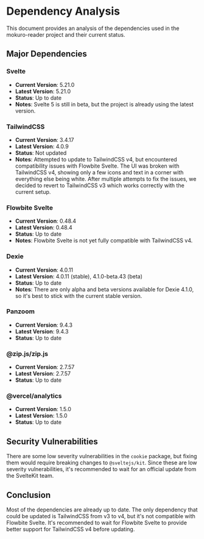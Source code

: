# Dependency Analysis

This document provides an analysis of the dependencies used in the mokuro-reader project and their current status.

## Major Dependencies

### Svelte

- **Current Version**: 5.21.0
- **Latest Version**: 5.21.0
- **Status**: Up to date
- **Notes**: Svelte 5 is still in beta, but the project is already using the latest version.

### TailwindCSS

- **Current Version**: 3.4.17
- **Latest Version**: 4.0.9
- **Status**: Not updated
- **Notes**: Attempted to update to TailwindCSS v4, but encountered compatibility issues with Flowbite Svelte. The UI was broken with TailwindCSS v4, showing only a few icons and text in a corner with everything else being white. After multiple attempts to fix the issues, we decided to revert to TailwindCSS v3 which works correctly with the current setup.

### Flowbite Svelte

- **Current Version**: 0.48.4
- **Latest Version**: 0.48.4
- **Status**: Up to date
- **Notes**: Flowbite Svelte is not yet fully compatible with TailwindCSS v4.

### Dexie

- **Current Version**: 4.0.11
- **Latest Version**: 4.0.11 (stable), 4.1.0-beta.43 (beta)
- **Status**: Up to date
- **Notes**: There are only alpha and beta versions available for Dexie 4.1.0, so it's best to stick with the current stable version.

### Panzoom

- **Current Version**: 9.4.3
- **Latest Version**: 9.4.3
- **Status**: Up to date

### @zip.js/zip.js

- **Current Version**: 2.7.57
- **Latest Version**: 2.7.57
- **Status**: Up to date

### @vercel/analytics

- **Current Version**: 1.5.0
- **Latest Version**: 1.5.0
- **Status**: Up to date

## Security Vulnerabilities

There are some low severity vulnerabilities in the `cookie` package, but fixing them would require breaking changes to `@sveltejs/kit`. Since these are low severity vulnerabilities, it's recommended to wait for an official update from the SvelteKit team.

## Conclusion

Most of the dependencies are already up to date. The only dependency that could be updated is TailwindCSS from v3 to v4, but it's not compatible with Flowbite Svelte. It's recommended to wait for Flowbite Svelte to provide better support for TailwindCSS v4 before updating.
